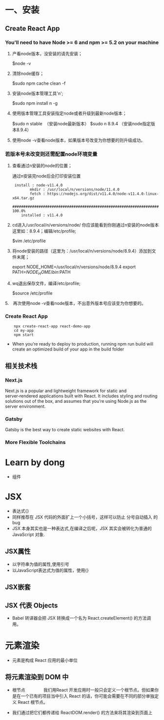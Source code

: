 # 一、安装

## Create React App
### You’ll need to have Node >= 6 and npm >= 5.2 on your machine

1. 产看node版本，没安装的请先安装；　　　　

    $node -v

2. 清除node缓存；

    $sudo npm cache clean -f  

3. 安装node版本管理工具'n';

    $sudo npm install n -g

4. 使用版本管理工具安装指定node或者升级到最新node版本；

    $sudo n stable  （安装node最新版本）
    $sudo n 8.9.4 （安装node指定版本8.9.4）

5. 使用node -v查看node版本，如果版本号改变为你想要的则升级成功。

### 若版本号未改变则还需配置node环境变量

1. 查看通过n安装的node的位置；

    通过n安装完node后会打印安装位置
    
        install : node-v11.4.0
               mkdir : /usr/local/n/versions/node/11.4.0
               fetch : https://nodejs.org/dist/v11.4.0/node-v11.4.0-linux-x64.tar.gz
        ######################################################################## 100.0%
           installed : v11.4.0


2. cd进入/usr/local/n/versions/node/ 你应该能看到你刚通过n安装的node版本这里如：8.9.4；编辑/etc/profile;

    $vim /etc/profile

3. 将node安装的路径（这里为：/usr/local/n/versions/node/8.9.4）添加到文件末尾；

    export NODE_HOME=/usr/local/n/versions/node/8.9.4
    export PATH=$NODE_HOME/bin:$PATH

4. wq退出保存文件，编译/etc/profile;

    $source /etc/profile
    
5.　再次使用node -v查看node版本，不出意外版本号应该变为你想要的。

### Create React App

        npx create-react-app react-demo-app
        cd my-app
        npm start

* When you’re ready to deploy to production, running npm run build will create an optimized build of your app in the build folder

## 相关技术栈

### Next.js

Next.js is a popular and lightweight framework for static and server‑rendered applications built with React. It includes styling and routing solutions out of the box, and assumes that you’re using Node.js as the server environment.

### Gatsby

Gatsby is the best way to create static websites with React.

### More Flexible Toolchains


# Learn by dong

* 组件　







# JSX
* 表达式{}
* 同样推荐在 JSX 代码的外面扩上一个小括号，这样可以防止 分号自动插入 的 bug
* JSX 本身其实也是一种表达式,在编译之后呢，JSX 其实会被转化为普通的 JavaScript 对象.

## JSX属性

* 以字符串为值的属性,使用引号
* 以JavaScript表达式为值的属性，使用{}

## JSX嵌套

## JSX 代表 Objects

* Babel 转译器会把 JSX 转换成一个名为 React.createElement() 的方法调用。

# 元素渲染

* 元素是构成 React 应用的最小单位

## 将元素渲染到 DOM 中

* 根节点
　　　　我们用React 开发应用时一般只会定义一个根节点。但如果你是在一个已有的项目当中引入 React 的话，你可能会需要在不同的部分单独定义 React 根节点。

* 我们通过把它们都传递给 ReactDOM.render() 的方法来将其渲染到页面上